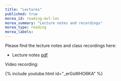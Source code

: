 ```yaml
---
title: "Lectures"
published: true
morea_id: reading-mvl-lec
morea_summary: "Lecture notes and recordings"
morea_type: reading
morea_labels:
---
```


Please find the lecture notes and class recordings here:

 * Lecture notes [pdf](/ee345/morea/mvl/2023-08-23-Note-10-27.pdf)

Video recording:

{% include youtube.html id="_erGsWHO6KA" %}
